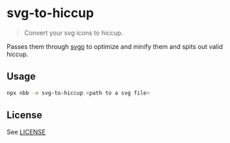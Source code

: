 # svg-to-hiccup

> Convert your svg icons to hiccup.

Passes them through [svgo][svgo] to optimize and minify them and spits out valid hiccup.


## Usage

``` sh
npx nbb -m svg-to-hiccup <path to a svg file>
```


## License

See [LICENSE](./LICENSE)


[svgo]: https://github.com/svg/svgo
